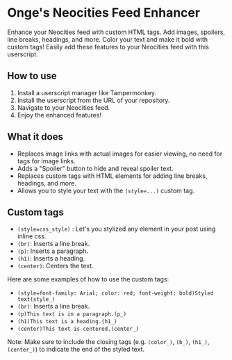 # Onge's Neocities Feed Enhancer

Enhance your Neocities feed with custom HTML tags. Add images, spoilers, line breaks, headings, and more. Color your text and make it bold with custom tags! Easily add these features to your Neocities feed with this userscript.

## How to use

1. Install a userscript manager like Tampermonkey.
2. Install the userscript from the URL of your repository.
3. Navigate to your Neocities feed.
4. Enjoy the enhanced features!

## What it does

- Replaces image links with actual images for easier viewing, no need for tags for image links.
- Adds a "Spoiler" button to hide and reveal spoiler text.
- Replaces custom tags with HTML elements for adding line breaks, headings, and more.
- Allows you to style your text with the `(style=...)` custom tag.

## Custom tags
- `(style=css_style)` : Let's you stylized any element in your post using inline css.
- `(br)`: Inserts a line break.
- `(p)`: Inserts a paragraph.
- `(h1)`: Inserts a heading.
- `(center)`: Centers the text.


Here are some examples of how to use the custom tags:

- `(style=font-family: Arial; color: red; font-weight: bold)Styled text(style_)`
- `(br)`: Inserts a line break.
- `(p)This text is in a paragraph.(p_)`
- `(h1)This text is a heading.(h1_)`
- `(center)This text is centered.(center_)`


Note: Make sure to include the closing tags (e.g. `(color_)`, `(b_)`, `(h1_)`, `(center_)`) to indicate the end of the styled text.

